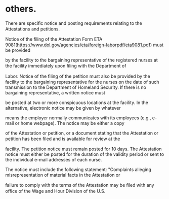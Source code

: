 # others.

There are speciﬁc notice and posting requirements relating to the Attestations and petitions.

Notice of the ﬁling of the Attestation Form ETA 9081(https://www.dol.gov/agencies/eta/foreign-laborpdf/eta9081.pdf) must be provided

by the facility to the bargaining representative of the registered nurses at the facility immediately upon ﬁling with the Department of

Labor. Notice of the ﬁling of the petition must also be provided by the facility to the bargaining representative for the nurses on the date of such transmission to the Department of Homeland Security. If there is no bargaining representative, a written notice must

be posted at two or more conspicuous locations at the facility. In the alternative, electronic notice may be given by whatever

means the employer normally communicates with its employees (e.g., e-mail or home webpage). The notice may be either a copy

of the Attestation or petition, or a document stating that the Attestation or petition has been ﬁled and is available for review at the

facility. The petition notice must remain posted for 10 days. The Attestation notice must either be posted for the duration of the validity period or sent to the individual e-mail addresses of each nurse.

The notice must include the following statement: "Complaints alleging misrepresentation of material facts in the Attestation or

failure to comply with the terms of the Attestation may be ﬁled with any oﬃce of the Wage and Hour Division of the U.S.